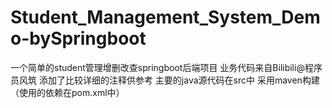 # Student_Management_System_Demo-bySpringboot
一个简单的student管理增删改查springboot后端项目 业务代码来自Bilibili@程序员风筑 添加了比较详细的注释供参考
主要的java源代码在src中
采用maven构建（使用的依赖在pom.xml中）
